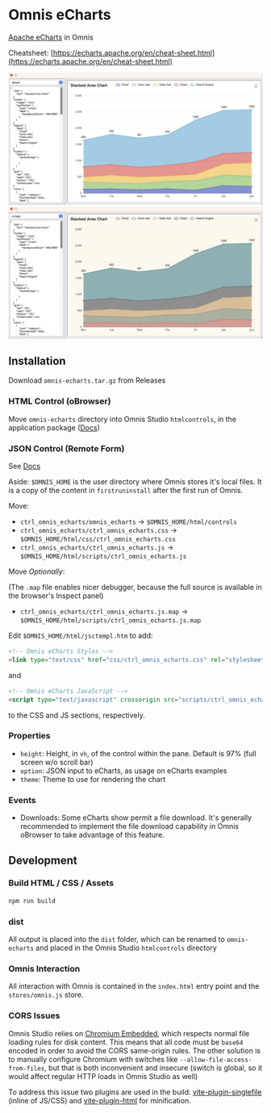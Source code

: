 # Omnis eCharts

[Apache eCharts](https://echarts.apache.org/en/index.html) in Omnis

Cheatsheet: [https://echarts.apache.org/en/cheat-sheet.html](https://echarts.apache.org/en/cheat-sheet.html)

![Stacked Area Chart Demo](assets/stacked-area-chart-default-demo.png "Stacked Area Chart Demo")
![Stacked Area Chart Demo (Vintage)](assets/stacked-area-chart-vintage-demo.png "Stacked Area Chart Demo (Vintage)")

## Installation

Download `omnis-echarts.tar.gz` from Releases

### HTML Control (oBrowser)

Move `omnis-echarts` directory into Omnis Studio `htmlcontrols`, in the application package
([Docs](https://www.omnis.net/blog/add-web-functionality-to-omnis-studio-desktop-apps-with-obrowser/))

### JSON Control (Remote Form)

See [Docs](https://omnis.net/developers/resources/onlinedocs/index.jsp?detail=WebDev/04jsoncomps.html#json-control-editor)

Aside: `$OMNIS_HOME` is the user directory where Omnis stores it's local files.  It is a copy of the content in 
`firstruninstall` after the first run of Omnis.

Move:

* `ctrl_omnis_echarts/omnis_echarts` -> `$OMNIS_HOME/html/controls`
* `ctrl_omnis_echarts/ctrl_omnis_echarts.css` -> `$OMNIS_HOME/html/css/ctrl_omnis_echarts.css`
* `ctrl_omnis_echarts/ctrl_omnis_echarts.js` -> `$OMNIS_HOME/html/scripts/ctrl_omnis_echarts.js`

Move *Optionally*:

(The `.map` file enables nicer debugger, because the full source is available in the browser's Inspect panel)

* `ctrl_omnis_echarts/ctrl_omnis_echarts.js.map` -> `$OMNIS_HOME/html/scripts/ctrl_omnis_echarts.js.map`

Edit `$OMNIS_HOME/html/jsctempl.htm` to add:

```html
<!-- Omnis eCharts Styles -->
<link type="text/css" href="css/ctrl_omnis_echarts.css" rel="stylesheet" />
```

and

```html
<!-- Omnis eCharts JavaScript -->
<script type="text/javascript" crossorigin src="scripts/ctrl_omnis_echarts.js"></script>
```

to the CSS and JS sections, respectively.


### Properties

- `height`: Height, in `vh`, of the control within the pane. Default is 97% (full screen w/o scroll bar)
- `option`: JSON input to eCharts, as usage on eCharts examples
- `theme`: Theme to use for rendering the chart

### Events

- Downloads: Some eCharts show permit a file download. It's generally recommended to implement the file download
  capability in Omnis oBrowser to take advantage of this feature.

## Development

### Build HTML / CSS / Assets

```bash
npm run build
```

### dist

All output is placed into the `dist` folder, which can be renamed to `omnis-echarts` and placed in the Omnis Studio
`htmlcontrols` directory

### Omnis Interaction

All interaction with Omnis is contained in the `index.html` entry point and the `stores/omnis.js` store.

### CORS Issues

Omnis Studio relies on [Chromium Embedded](https://bitbucket.org/chromiumembedded/cef/), which
respects normal file loading rules for disk content. This means that all code must be `base64`
encoded in order to avoid the CORS same-origin rules. The other solution is to manually configure
Chromium with switches like `--allow-file-access-from-files`, but that is both inconvenient and
insecure (switch is global, so it would affect regular HTTP loads in Omnis Studio as well)

To address this issue two plugins are used in the build:
[vite-plugin-singlefile](https://github.com/richardtallent/vite-plugin-singlefile) (inline of
JS/CSS) and [vite-plugin-html](https://github.com/vbenjs/vite-plugin-html) for minification.

